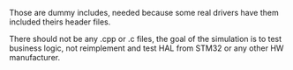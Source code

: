 Those are dummy includes, needed because some real drivers have them included theirs header files.

There should not be any .cpp or .c files, the goal of the simulation is to test business logic, not reimplement and test HAL from STM32 or any other HW manufacturer.
